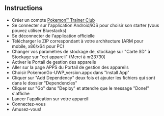 ## Instructions

 - Créer un compte [Pokemon™ Trainer Club](https://www.pokemon.com/us/pokemon-trainer-club/caslogin)
 - Se connecter sur l'application Android/iOS pour choisir son starter (vous pouvez utiliser Bluestacks)
 - Se déconnecter de l'application officielle
 - Télécharger le ZIP correspondant à votre architecture (ARM pour mobile, x86/x64 pour PC)
 - Changer vos paramètres de stockage de, stockage sur "Carte SD" à Stockage sur "cet appareil" (Merci à nr23730)
 - Activer le Portail de gestion des appareils
 - Aller sur la page APPS du Portail de gestion des appareils
 - Choisir PokemonGo-UWP_version.appx dans "Install App"
 - Cliquer sur "Add Dependency" deux fois et ajouter les fichiers qui sont dans le dossier "Dependencies"
 - Cliquer sur "Go" dans "Deploy" et attendre que le message "Done!" s'affiche
 - Lancer l'application sur votre appareil
 - Connectez-vous
 - Amusez-vous!